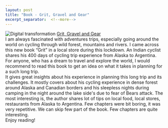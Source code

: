 ```yaml
---
layout: post
title: "Book - Grit, Gravel and Gear"
excerpt_separator:  <!--more-->
---
```


<img src="/blog/images/dhruvbogra.jpg" alt="Digital transformation"> 
<a href="https://www.amazon.in/Grit-Gravel-Gear-hundred-bicycle-ebook/dp/B086YY3JG3/ref=sr_1_2?crid=3UQZO2B51BO7C&dchild=1&keywords=dhruv+bogra&qid=1592308563&sprefix=dhruv+bogra%2Caps%2C458&sr=8-2">Grit, Gravel and Gear</a>
<br>
<div>
I am always fascinated with adventures trips, especially going around the world on cycling through wild forest, mountains and rivers. I came across this new book “Grit” in a local store during this lockdown.  An Indian cyclist shares his 400 days of cycling trip experience from Alaska to Argentina.  
</div>
<div>
For anyone, who has a dream to travel and explore the world, I would recommend to read this book to get an idea on what it takes in planning for a such long trip.  
</div>
<div>
It gives great insights about his experience in planning this long trip and its challenges. It mostly covers about his cycling experience in dense forest around Alaska and Canadian borders and his sleepless nights during camping in the night around the lake side's due to fear of Bears attack. The most interesting is, the author shares lot of tips on local food, local stores, restaurants from Alaska to Argentina. Few chapters were bit boring, it was very repetitive. We can skip few part of the book. Few chapters are quite interesting.  
</div>
<div>
Enjoy reading! 
</div>
 </div>
<br>
<div>
<br>
<script type="text/javascript" src="https://platform-api.sharethis.com/js/sharethis.js#property=5eaba5f77525e90012616b98&product=inline-share-buttons" async="async"></script>

<div class="sharethis-inline-share-buttons"></div>